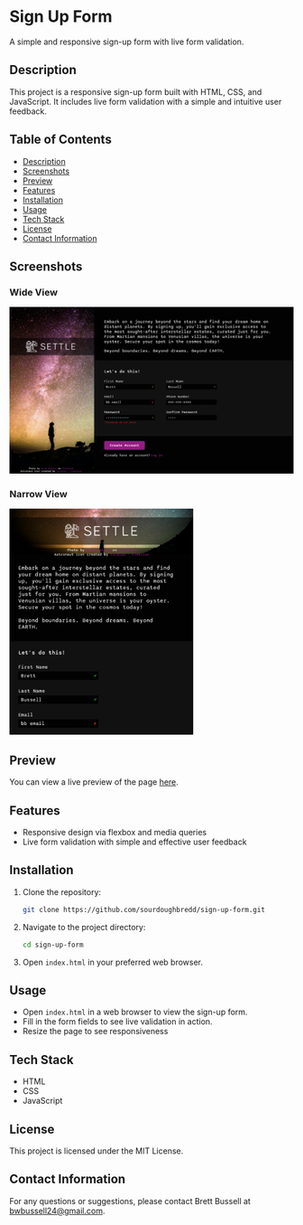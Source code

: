 # Sign Up Form

A simple and responsive sign-up form with live form validation.

## Description

This project is a responsive sign-up form built with HTML, CSS, and JavaScript. It includes live form validation with a simple and intuitive user feedback.

## Table of Contents

- [Description](#description)
- [Screenshots](#screenshots)
- [Preview](#preview)
- [Features](#features)
- [Installation](#installation)
- [Usage](#usage)
- [Tech Stack](#tech-stack)
- [License](#license)
- [Contact Information](#contact-information)

## Screenshots

### Wide View

<img src="./screenshots/main-wide.png" alt="Screenshot of the main wide view of the Sign Up Form" style="max-height: 400px;">

### Narrow View

<img src="./screenshots/main-narrow.png" alt="Screenshot of the main narrow view of the Sign Up Form" style="max-height: 400px;">

## Preview

You can view a live preview of the page [here](https://sourdoughbredd.github.io/sign-up-form/).

## Features

- Responsive design via flexbox and media queries
- Live form validation with simple and effective user feedback

## Installation

1. Clone the repository:
   ```sh
   git clone https://github.com/sourdoughbredd/sign-up-form.git
   ```
2. Navigate to the project directory:
   ```sh
   cd sign-up-form
   ```
3. Open `index.html` in your preferred web browser.

## Usage

- Open `index.html` in a web browser to view the sign-up form.
- Fill in the form fields to see live validation in action.
- Resize the page to see responsiveness

## Tech Stack

- HTML
- CSS
- JavaScript

## License

This project is licensed under the MIT License.

## Contact Information

For any questions or suggestions, please contact Brett Bussell at [bwbussell24@gmail.com](mailto:bwbussell24@gmail.com).
